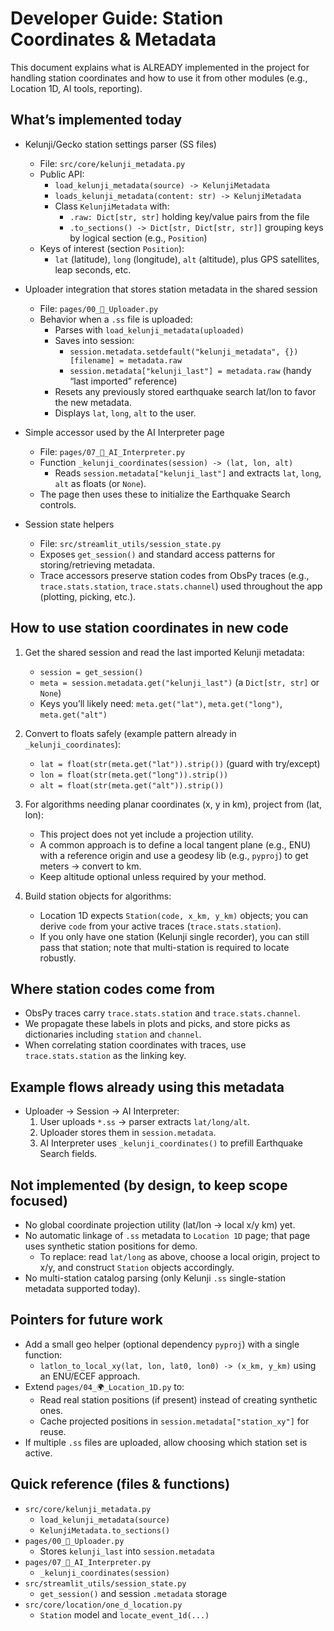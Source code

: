 # Developer Guide: Station Coordinates & Metadata

This document explains what is ALREADY implemented in the project for handling station coordinates and how to use it from other modules (e.g., Location 1D, AI tools, reporting).

## What’s implemented today

- Kelunji/Gecko station settings parser (SS files)
  - File: `src/core/kelunji_metadata.py`
  - Public API:
    - `load_kelunji_metadata(source) -> KelunjiMetadata`
    - `loads_kelunji_metadata(content: str) -> KelunjiMetadata`
    - Class `KelunjiMetadata` with:
      - `.raw: Dict[str, str]` holding key/value pairs from the file
      - `.to_sections() -> Dict[str, Dict[str, str]]` grouping keys by logical section (e.g., `Position`)
  - Keys of interest (section `Position`):
    - `lat` (latitude), `long` (longitude), `alt` (altitude), plus GPS satellites, leap seconds, etc.

- Uploader integration that stores station metadata in the shared session
  - File: `pages/00_📁_Uploader.py`
  - Behavior when a `.ss` file is uploaded:
    - Parses with `load_kelunji_metadata(uploaded)`
    - Saves into session:
      - `session.metadata.setdefault("kelunji_metadata", {})[filename] = metadata.raw`
      - `session.metadata["kelunji_last"] = metadata.raw` (handy “last imported” reference)
    - Resets any previously stored earthquake search lat/lon to favor the new metadata.
    - Displays `lat`, `long`, `alt` to the user.

- Simple accessor used by the AI Interpreter page
  - File: `pages/07_🤖_AI_Interpreter.py`
  - Function `_kelunji_coordinates(session) -> (lat, lon, alt)`
    - Reads `session.metadata["kelunji_last"]` and extracts `lat`, `long`, `alt` as floats (or `None`).
  - The page then uses these to initialize the Earthquake Search controls.

- Session state helpers
  - File: `src/streamlit_utils/session_state.py`
  - Exposes `get_session()` and standard access patterns for storing/retrieving metadata.
  - Trace accessors preserve station codes from ObsPy traces (e.g., `trace.stats.station`, `trace.stats.channel`) used throughout the app (plotting, picking, etc.).

## How to use station coordinates in new code

1. Get the shared session and read the last imported Kelunji metadata:
   - `session = get_session()`
   - `meta = session.metadata.get("kelunji_last")` (a `Dict[str, str]` or `None`)
   - Keys you’ll likely need: `meta.get("lat")`, `meta.get("long")`, `meta.get("alt")`

2. Convert to floats safely (example pattern already in `_kelunji_coordinates`):
   - `lat = float(str(meta.get("lat")).strip())` (guard with try/except)
   - `lon = float(str(meta.get("long")).strip())`
   - `alt = float(str(meta.get("alt")).strip())`

3. For algorithms needing planar coordinates (x, y in km), project from (lat, lon):
   - This project does not yet include a projection utility.
   - A common approach is to define a local tangent plane (e.g., ENU) with a reference origin and use a geodesy lib (e.g., `pyproj`) to get meters → convert to km.
   - Keep altitude optional unless required by your method.

4. Build station objects for algorithms:
   - Location 1D expects `Station(code, x_km, y_km)` objects; you can derive `code` from your active traces (`trace.stats.station`).
   - If you only have one station (Kelunji single recorder), you can still pass that station; note that multi-station is required to locate robustly.

## Where station codes come from

- ObsPy traces carry `trace.stats.station` and `trace.stats.channel`.
- We propagate these labels in plots and picks, and store picks as dictionaries including `station` and `channel`.
- When correlating station coordinates with traces, use `trace.stats.station` as the linking key.

## Example flows already using this metadata

- Uploader → Session → AI Interpreter:
  1. User uploads `*.ss` → parser extracts `lat/long/alt`.
  2. Uploader stores them in `session.metadata`.
  3. AI Interpreter uses `_kelunji_coordinates()` to prefill Earthquake Search fields.

## Not implemented (by design, to keep scope focused)

- No global coordinate projection utility (lat/lon → local x/y km) yet.
- No automatic linkage of `.ss` metadata to `Location 1D` page; that page uses synthetic station positions for demo.
  - To replace: read `lat/long` as above, choose a local origin, project to x/y, and construct `Station` objects accordingly.
- No multi-station catalog parsing (only Kelunji `.ss` single-station metadata supported today).

## Pointers for future work

- Add a small geo helper (optional dependency `pyproj`) with a single function:
  - `latlon_to_local_xy(lat, lon, lat0, lon0) -> (x_km, y_km)` using an ENU/ECEF approach.
- Extend `pages/04_🌍_Location_1D.py` to:
  - Read real station positions (if present) instead of creating synthetic ones.
  - Cache projected positions in `session.metadata["station_xy"]` for reuse.
- If multiple `.ss` files are uploaded, allow choosing which station set is active.

## Quick reference (files & functions)

- `src/core/kelunji_metadata.py`
  - `load_kelunji_metadata(source)`
  - `KelunjiMetadata.to_sections()`
- `pages/00_📁_Uploader.py`
  - Stores `kelunji_last` into `session.metadata`
- `pages/07_🤖_AI_Interpreter.py`
  - `_kelunji_coordinates(session)`
- `src/streamlit_utils/session_state.py`
  - `get_session()` and session `.metadata` storage
- `src/core/location/one_d_location.py`
  - `Station` model and `locate_event_1d(...)`

